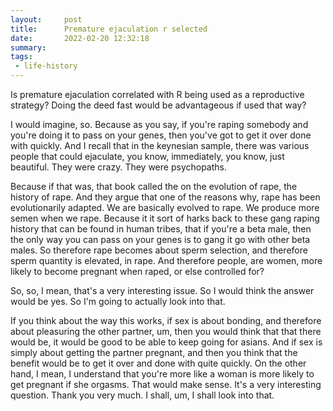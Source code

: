 ```yaml
---
layout:     post
title:      Premature ejaculation r selected
date:       2022-02-20 12:32:18
summary:    
tags:
 - life-history
---
```


Is premature ejaculation correlated with R being used as a reproductive strategy? Doing the deed fast would be advantageous if used that way? 

I would imagine, so. Because as you say, if you're raping somebody and you're doing it to pass on your genes, then you've got to get it over done with quickly. And I recall that in the keynesian sample, there was various people that could ejaculate, you know, immediately, you know, just beautiful. They were crazy. They were psychopaths. 

Because if that was, that book called the on the evolution of rape, the history of rape. And they argue that one of the reasons why, rape has been evolutionarily adapted. We are basically evolved to rape. We produce more semen when we rape. Because it it sort of harks back to these gang raping history that can be found in human tribes, that if you're a beta male, then the only way you can pass on your genes is to gang it go with other beta males. So therefore rape becomes about sperm selection, and therefore sperm quantity is elevated, in rape. And therefore people, are women, more likely to become pregnant when raped, or else controlled for?

So, so, I mean, that's a very interesting issue. So I would think the answer would be yes. So I'm going to actually look into that. 

If you think about the way this works, if sex is about bonding, and therefore about pleasuring the other partner, um, then you would think that that there would be, it would be good to be able to keep going for asians. And if sex is simply about getting the partner pregnant, and then you think that the benefit would be to get it over and done with quite quickly. On the other hand, I mean, I understand that you're more like a woman is more likely to get pregnant if she orgasms. That would make sense. It's a very interesting question. Thank you very much. I shall, um, I shall look into that.